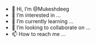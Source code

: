 - 👋 Hi, I’m @Mukeshdeeg
- 👀 I’m interested in ...
- 🌱 I’m currently learning ...
- 💞️ I’m looking to collaborate on ...
- 📫 How to reach me ...

<!---
Mukeshdeeg/Mukeshdeeg is a ✨ special ✨ repository because its `README.md` (this file) appears on your GitHub profile.
You can click the Preview link to take a look at your changes.
--->
